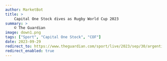 ```yaml
---
author: MarketBot
title: >
    Capital One Stock dives as Rugby World Cup 2023
summary: >
    © The Guardian
image: down1.png
tags: ["Sport", "Capital One Stock", "COF"]
date: 2023-09-29
redirect_to: https://www.theguardian.com/sport/live/2023/sep/30/argentina-v-chile-rugby-world-cup-2023-live
redirect_enabled: true
---
```

